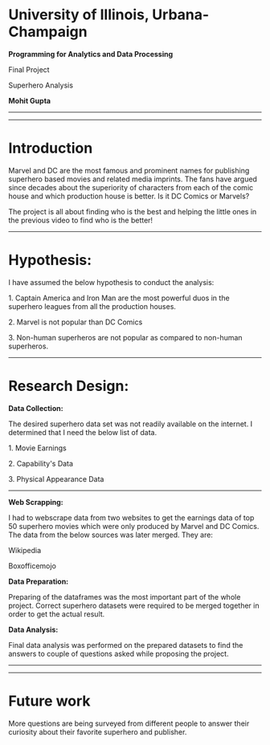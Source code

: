 
# University of Illinois, Urbana-Champaign



**Programming for Analytics and Data Processing**

Final Project

<p class="fragment">Superhero Analysis</p>

**Mohit Gupta**

---

<!-- .slide: data-background-iframe="https://www.youtube.com/embed/HtWuOYiKZKA" data-background-interactive -->

---

# Introduction


<p class="fragment">Marvel and DC are the most famous and prominent names for publishing superhero based movies and related media imprints. The fans have argued since decades about the superiority of characters from each of the comic house and which production house is better. Is it DC Comics or Marvels? </p>

<p class="fragment">The project is all about finding who is the best and helping the little ones in the previous video to find who is the better!</p>

---

# Hypothesis:

I have assumed the below hypothesis to conduct the analysis:

<p class="fragment">1. Captain America and Iron Man are the most powerful duos in the superhero leagues from all the production houses.</p>

<p class="fragment">2. Marvel is not popular than DC Comics</p>

<p class="fragment">3. Non-human superheros are not popular as compared to non-human superheros.</p>

---

# Research Design:

**Data Collection:**

The desired superhero data set was not readily available on the internet. I determined that I need the below list of data.
<p class="fragment">1. Movie Earnings</p>
<p class="fragment">2. Capability's Data </p>
<p class="fragment">3. Physical Appearance Data</p>

---

**Web Scrapping:**

I had to webscrape data from two websites to get the earnings data of top 50 superhero movies which were only produced by Marvel and DC Comics. The data from the below sources was later merged. They are:

<p class="fragment">Wikipedia</p>
<p class="fragment">Boxofficemojo</p>



**Data Preparation:**

Preparing of the dataframes was the most important part of the whole project. Correct superhero datasets were required to be merged together in order to get the actual result. 



**Data Analysis:**

Final data analysis was performed on the prepared datasets to find the answers to couple of questions asked while proposing the project.

---

<!-- .slide: data-background="fte.png" -->

---

# Future work

More questions are being surveyed from different people to answer their curiosity about their favorite superhero and publisher.

